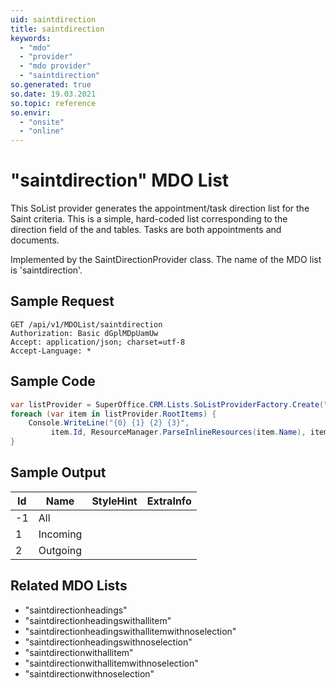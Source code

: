 ```yaml
---
uid: saintdirection
title: saintdirection
keywords:
  - "mdo"
  - "provider"
  - "mdo provider"
  - "saintdirection"
so.generated: true
so.date: 19.03.2021
so.topic: reference
so.envir:
  - "onsite"
  - "online"
---
```


# "saintdirection" MDO List
This SoList provider generates the appointment/task direction list for the Saint criteria. This is a simple, hard-coded list corresponding
to the direction field of the <see cref="!:SuperOffice.CRM.Rows.DocTmpl" /> and <see cref="!:SuperOffice.CRM.Rows.Task" /> tables. Tasks are both
appointments and documents.



Implemented by the <see cref="T:SuperOffice.CRM.ArchiveLists.SaintDirectionProvider">SaintDirectionProvider</see> class.
The name of the MDO list is 'saintdirection'.




## Sample Request

```http!
GET /api/v1/MDOList/saintdirection
Authorization: Basic dGplMDpUamUw
Accept: application/json; charset=utf-8
Accept-Language: *

```

## Sample Code
```cs
var listProvider = SuperOffice.CRM.Lists.SoListProviderFactory.Create("saintdirection", forceFlatList: true);
foreach (var item in listProvider.RootItems) {
    Console.WriteLine("{0} {1} {2} {3}", 
         item.Id, ResourceManager.ParseInlineResources(item.Name), item.StyleHint, item.ExtraInfo);
}
```

## Sample Output

|Id   | Name  |StyleHint|ExtraInfo |
| --- | ----- | ------- | -------- |
|-1|All|||
|1|Incoming|||
|2|Outgoing|||


## Related MDO Lists

* "saintdirectionheadings"
* "saintdirectionheadingswithallitem"
* "saintdirectionheadingswithallitemwithnoselection"
* "saintdirectionheadingswithnoselection"
* "saintdirectionwithallitem"
* "saintdirectionwithallitemwithnoselection"
* "saintdirectionwithnoselection"
